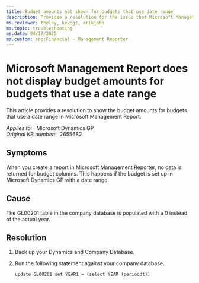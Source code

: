 ```yaml
---
title: Budget amounts not shown for budgets that use date range
description: Provides a resolution for the issue that Microsoft Management Report does not show budget amounts for budgets that use a date range.
ms.reviewer: theley, kevogt, erikjohn
ms.topic: troubleshooting
ms.date: 04/17/2025
ms.custom: sap:Financial - Management Reporter
---
```

# Microsoft Management Report does not display budget amounts for budgets that use a date range

This article provides a resolution to show the budget amounts for budgets that use a date range in Microsoft Management Report.

_Applies to:_ &nbsp; Microsoft Dynamics GP  
_Original KB number:_ &nbsp; 2655682

## Symptoms

When you create a report in Microsoft Management Reporter, no data is returned for budget columns. This happens if the budget is set up in Microsoft Dynamics GP with a date range.

## Cause

The GL00201 table in the company database is populated with a 0 instead of the actual year.

## Resolution

1. Back up your Dynamics and Company Database.
2. Run the following statement against your company database.

    ```console
    update GL00201 set YEAR1 = (select YEAR (perioddt))
    ```
